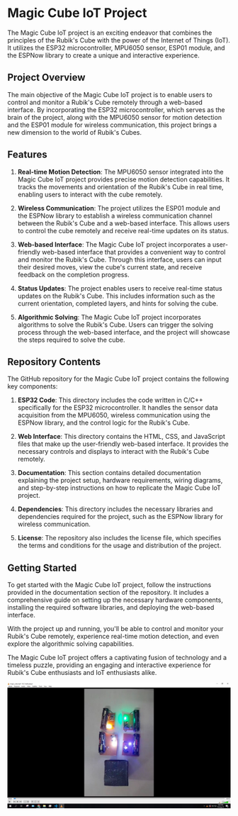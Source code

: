 # Magic Cube IoT Project

The Magic Cube IoT project is an exciting endeavor that combines the principles of the Rubik's Cube with the power of the Internet of Things (IoT). It utilizes the ESP32 microcontroller, MPU6050 sensor, ESP01 module, and the ESPNow library to create a unique and interactive experience.

## Project Overview
The main objective of the Magic Cube IoT project is to enable users to control and monitor a Rubik's Cube remotely through a web-based interface. By incorporating the ESP32 microcontroller, which serves as the brain of the project, along with the MPU6050 sensor for motion detection and the ESP01 module for wireless communication, this project brings a new dimension to the world of Rubik's Cubes.

## Features
1. **Real-time Motion Detection**: The MPU6050 sensor integrated into the Magic Cube IoT project provides precise motion detection capabilities. It tracks the movements and orientation of the Rubik's Cube in real time, enabling users to interact with the cube remotely.

2. **Wireless Communication**: The project utilizes the ESP01 module and the ESPNow library to establish a wireless communication channel between the Rubik's Cube and a web-based interface. This allows users to control the cube remotely and receive real-time updates on its status.

3. **Web-based Interface**: The Magic Cube IoT project incorporates a user-friendly web-based interface that provides a convenient way to control and monitor the Rubik's Cube. Through this interface, users can input their desired moves, view the cube's current state, and receive feedback on the completion progress.

4. **Status Updates**: The project enables users to receive real-time status updates on the Rubik's Cube. This includes information such as the current orientation, completed layers, and hints for solving the cube.

5. **Algorithmic Solving**: The Magic Cube IoT project incorporates algorithms to solve the Rubik's Cube. Users can trigger the solving process through the web-based interface, and the project will showcase the steps required to solve the cube.

## Repository Contents
The GitHub repository for the Magic Cube IoT project contains the following key components:

1. **ESP32 Code**: This directory includes the code written in C/C++ specifically for the ESP32 microcontroller. It handles the sensor data acquisition from the MPU6050, wireless communication using the ESPNow library, and the control logic for the Rubik's Cube.

2. **Web Interface**: This directory contains the HTML, CSS, and JavaScript files that make up the user-friendly web-based interface. It provides the necessary controls and displays to interact with the Rubik's Cube remotely.

3. **Documentation**: This section contains detailed documentation explaining the project setup, hardware requirements, wiring diagrams, and step-by-step instructions on how to replicate the Magic Cube IoT project.

4. **Dependencies**: This directory includes the necessary libraries and dependencies required for the project, such as the ESPNow library for wireless communication.

5. **License**: The repository also includes the license file, which specifies the terms and conditions for the usage and distribution of the project.

## Getting Started
To get started with the Magic Cube IoT project, follow the instructions provided in the documentation section of the repository. It includes a comprehensive guide on setting up the necessary hardware components, installing the required software libraries, and deploying the web-based interface.

With the project up and running, you'll be able to control and monitor your Rubik's Cube remotely, experience real-time motion detection, and even explore the algorithmic solving capabilities.

The Magic Cube IoT project offers a captivating fusion of technology and a timeless puzzle, providing an engaging and interactive experience for Rubik's Cube enthusiasts and IoT enthusiasts alike.



[![Watch the video](https://github.com/Hasib98/magic-cube-iot/blob/main/magic_cube.jpg)](https://youtu.be/vt5fpE0bzSY)
